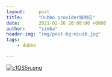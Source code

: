 ```yaml
---
layout:     post
title:      "Dubbo provider端响应"
date:       2021-02-26 20:00:00 +0800
author:     "simba"
header-img: "img/post-bg-miui6.jpg"
tags:
    - dubbo

---
```










[![c1QS5n.png](https://z3.ax1x.com/2021/04/06/c1QS5n.png)](https://imgtu.com/i/c1QS5n)